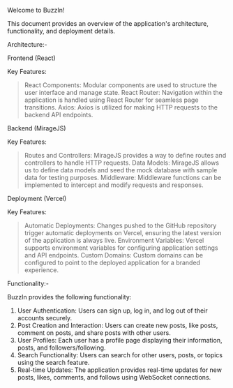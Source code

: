 Welcome to BuzzIn! 

This document provides an overview of the application's architecture, functionality, and deployment details.

Architecture:-

Frontend (React)

Key Features:

> React Components: Modular components are used to structure the user interface and manage state.
> React Router: Navigation within the application is handled using React Router for seamless page transitions.
> Axios: Axios is utilized for making HTTP requests to the backend API endpoints.

Backend (MirageJS)

Key Features:

> Routes and Controllers: MirageJS provides a way to define routes and controllers to handle HTTP requests.
> Data Models: MirageJS allows us to define data models and seed the mock database with sample data for testing purposes.
> Middleware: Middleware functions can be implemented to intercept and modify requests and responses.

Deployment (Vercel)

Key Features:

> Automatic Deployments: Changes pushed to the GitHub repository trigger automatic deployments on Vercel, ensuring the latest version of the application is always live.
> Environment Variables: Vercel supports environment variables for configuring application settings and API endpoints.
> Custom Domains: Custom domains can be configured to point to the deployed application for a branded experience.

Functionality:-

BuzzIn provides the following functionality:

1. User Authentication: Users can sign up, log in, and log out of their accounts securely.
2. Post Creation and Interaction: Users can create new posts, like posts, comment on posts, and share posts with other users.
3. User Profiles: Each user has a profile page displaying their information, posts, and followers/following.
4. Search Functionality: Users can search for other users, posts, or topics using the search feature.
5. Real-time Updates: The application provides real-time updates for new posts, likes, comments, and follows using WebSocket connections.
